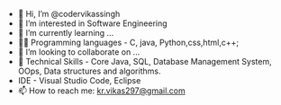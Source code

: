 - 👋 Hi, I’m @codervikassingh
- 👀 I’m interested in Software Engineering
- 🌱 I’m currently learning ...
- 👩‍💻 Programming languages - C, java, Python,css,html,c++;
- 💞️ I’m looking to collaborate on ...
- 📍 Technical Skills - Core Java, SQL,  Database Management System, OOps, Data structures and algorithms.
-    IDE - Visual Studio Code, Eclipse
- 📫 How to reach me: kr.vikas297@gmail.com

<!---
codervikassingh/codervikassingh is a ✨ special ✨ repository because its `README.md` (this file) appears on your GitHub profile.
You can click the Preview link to take a look at your changes.
--->
